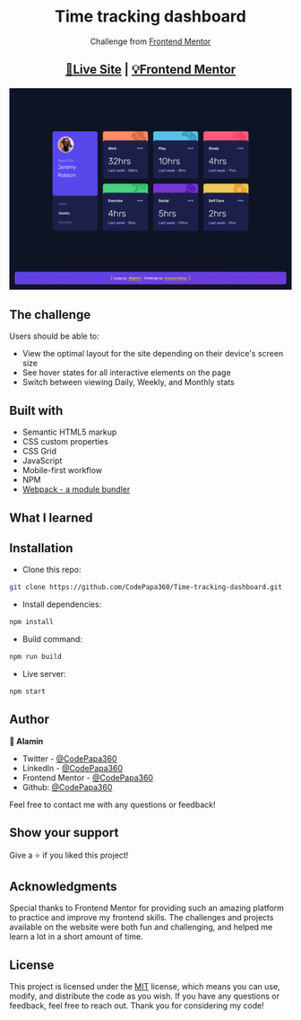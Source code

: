 <h1 align="center">Time tracking dashboard</h1>
<div align="center">

Challenge from [Frontend Mentor](https://www.frontendmentor.io/profile/CodePapa360)

</div>

<h2 align="center">

[🚀Live Site](https://time-tracking-dashboard-codepapa360.netlify.app/)
|
[💡Frontend Mentor]()

</h2>

<p align="center">

</p>

<a align="center" href="https://time-tracking-dashboard-codepapa360.netlify.app/">

![Screenshot](./screenshots/Time-tracking-dashboard-screenshot-codepapa360.png)

</a>

## The challenge

Users should be able to:

- View the optimal layout for the site depending on their device's screen size
- See hover states for all interactive elements on the page
- Switch between viewing Daily, Weekly, and Monthly stats

## Built with

- Semantic HTML5 markup
- CSS custom properties
- CSS Grid
- JavaScript
- Mobile-first workflow
- NPM
- [Webpack - a module bundler](https://webpack.js.org/)

## What I learned

## Installation

- Clone this repo:

```sh
git clone https://github.com/CodePapa360/Time-tracking-dashboard.git
```

- Install dependencies:

```sh
npm install
```

- Build command:

```sh
npm run build
```

- Live server:

```sh
npm start
```

## Author

<b>👤 Alamin</b>

- Twitter - [@CodePapa360](https://www.twitter.com/CodePapa360)
- LinkedIn - [@CodePapa360](https://www.linkedin.com/in/codepapa360)
- Frontend Mentor - [@CodePapa360](https://www.frontendmentor.io/profile/CodePapa360)
- Github: [@CodePapa360](https://github.com/codepapa360)

Feel free to contact me with any questions or feedback!

## Show your support

Give a ⭐️ if you liked this project!

## Acknowledgments

Special thanks to Frontend Mentor for providing such an amazing platform to practice and improve my frontend skills. The challenges and projects available on the website were both fun and challenging, and helped me learn a lot in a short amount of time.

## License

This project is licensed under the [MIT](https://github.com/CodePapa360/Time-tracking-dashboard/blob/main/LICENSE.md) license, which means you can use, modify, and distribute the code as you wish. If you have any questions or feedback, feel free to reach out. Thank you for considering my code!
